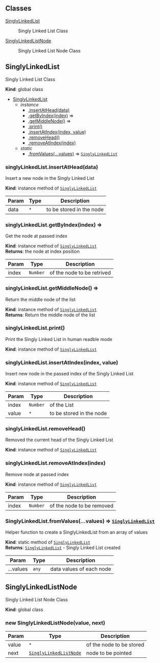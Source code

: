 ## Classes

<dl>
<dt><a href="#SinglyLinkedList">SinglyLinkedList</a></dt>
<dd><p>Singly Linked List Class</p>
</dd>
<dt><a href="#SinglyLinkedListNode">SinglyLinkedListNode</a></dt>
<dd><p>Singly Linked List Node Class</p>
</dd>
</dl>

<a name="SinglyLinkedList"></a>

## SinglyLinkedList
Singly Linked List Class

**Kind**: global class  

* [SinglyLinkedList](#SinglyLinkedList)
    * _instance_
        * [.insertAtHead(data)](#SinglyLinkedList+insertAtHead)
        * [.getByIndex(index)](#SinglyLinkedList+getByIndex) ⇒
        * [.getMiddleNode()](#SinglyLinkedList+getMiddleNode) ⇒
        * [.print()](#SinglyLinkedList+print)
        * [.insertAtIndex(index, value)](#SinglyLinkedList+insertAtIndex)
        * [.removeHead()](#SinglyLinkedList+removeHead)
        * [.removeAtIndex(index)](#SinglyLinkedList+removeAtIndex)
    * _static_
        * [.fromValues(...values)](#SinglyLinkedList.fromValues) ⇒ [<code>SinglyLinkedList</code>](#SinglyLinkedList)

<a name="SinglyLinkedList+insertAtHead"></a>

### singlyLinkedList.insertAtHead(data)
Insert a new node in the Singly Linked List

**Kind**: instance method of [<code>SinglyLinkedList</code>](#SinglyLinkedList)  

| Param | Type | Description |
| --- | --- | --- |
| data | <code>\*</code> | to be stored in the node |

<a name="SinglyLinkedList+getByIndex"></a>

### singlyLinkedList.getByIndex(index) ⇒
Get the node at passed index

**Kind**: instance method of [<code>SinglyLinkedList</code>](#SinglyLinkedList)  
**Returns**: the node at index position  

| Param | Type | Description |
| --- | --- | --- |
| index | <code>Number</code> | of the node to be retrived |

<a name="SinglyLinkedList+getMiddleNode"></a>

### singlyLinkedList.getMiddleNode() ⇒
Return the middle node of the list

**Kind**: instance method of [<code>SinglyLinkedList</code>](#SinglyLinkedList)  
**Returns**: Return the middle node of the list  
<a name="SinglyLinkedList+print"></a>

### singlyLinkedList.print()
Print the Singly Linked List in human readble mode

**Kind**: instance method of [<code>SinglyLinkedList</code>](#SinglyLinkedList)  
<a name="SinglyLinkedList+insertAtIndex"></a>

### singlyLinkedList.insertAtIndex(index, value)
Insert new node in the passed index of the Singly Linked List

**Kind**: instance method of [<code>SinglyLinkedList</code>](#SinglyLinkedList)  

| Param | Type | Description |
| --- | --- | --- |
| index | <code>Number</code> | of the List |
| value | <code>\*</code> | to be stored in the node |

<a name="SinglyLinkedList+removeHead"></a>

### singlyLinkedList.removeHead()
Removed the current head of the Singly Linked List

**Kind**: instance method of [<code>SinglyLinkedList</code>](#SinglyLinkedList)  
<a name="SinglyLinkedList+removeAtIndex"></a>

### singlyLinkedList.removeAtIndex(index)
Remove node at passed index

**Kind**: instance method of [<code>SinglyLinkedList</code>](#SinglyLinkedList)  

| Param | Type | Description |
| --- | --- | --- |
| index | <code>Number</code> | of the node to be removed |

<a name="SinglyLinkedList.fromValues"></a>

### SinglyLinkedList.fromValues(...values) ⇒ [<code>SinglyLinkedList</code>](#SinglyLinkedList)
Helper function to create a SinglyLinkedList from an array of values

**Kind**: static method of [<code>SinglyLinkedList</code>](#SinglyLinkedList)  
**Returns**: [<code>SinglyLinkedList</code>](#SinglyLinkedList) - Singly Linked List created  

| Param | Type | Description |
| --- | --- | --- |
| ...values | <code>any</code> | data values of each node |

<a name="SinglyLinkedListNode"></a>

## SinglyLinkedListNode
Singly Linked List Node Class

**Kind**: global class  
<a name="new_SinglyLinkedListNode_new"></a>

### new SinglyLinkedListNode(value, next)

| Param | Type | Description |
| --- | --- | --- |
| value | <code>\*</code> | of the node to be stored |
| next | [<code>SinglyLinkedListNode</code>](#SinglyLinkedListNode) | node to be pointed |

